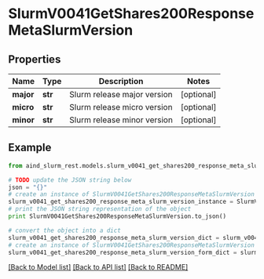 # SlurmV0041GetShares200ResponseMetaSlurmVersion


## Properties

Name | Type | Description | Notes
------------ | ------------- | ------------- | -------------
**major** | **str** | Slurm release major version | [optional] 
**micro** | **str** | Slurm release micro version | [optional] 
**minor** | **str** | Slurm release minor version | [optional] 

## Example

```python
from aind_slurm_rest.models.slurm_v0041_get_shares200_response_meta_slurm_version import SlurmV0041GetShares200ResponseMetaSlurmVersion

# TODO update the JSON string below
json = "{}"
# create an instance of SlurmV0041GetShares200ResponseMetaSlurmVersion from a JSON string
slurm_v0041_get_shares200_response_meta_slurm_version_instance = SlurmV0041GetShares200ResponseMetaSlurmVersion.from_json(json)
# print the JSON string representation of the object
print SlurmV0041GetShares200ResponseMetaSlurmVersion.to_json()

# convert the object into a dict
slurm_v0041_get_shares200_response_meta_slurm_version_dict = slurm_v0041_get_shares200_response_meta_slurm_version_instance.to_dict()
# create an instance of SlurmV0041GetShares200ResponseMetaSlurmVersion from a dict
slurm_v0041_get_shares200_response_meta_slurm_version_form_dict = slurm_v0041_get_shares200_response_meta_slurm_version.from_dict(slurm_v0041_get_shares200_response_meta_slurm_version_dict)
```
[[Back to Model list]](../README.md#documentation-for-models) [[Back to API list]](../README.md#documentation-for-api-endpoints) [[Back to README]](../README.md)


